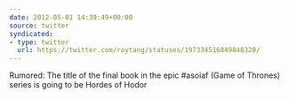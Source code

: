 ```yaml
---
date: 2012-05-01 14:39:49+00:00
source: twitter
syndicated:
- type: twitter
  url: https://twitter.com/roytang/statuses/197334516849848320/
---
```


Rumored: The title of the final book in the epic #asoiaf (Game of Thrones) series is going to be Hordes of Hodor